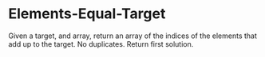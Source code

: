 # Elements-Equal-Target
Given a target, and array, return an array of the indices of the elements that add up to the target. No duplicates. Return first solution.
